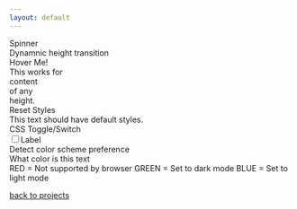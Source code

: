 ```yaml
---
layout: default
---
```


<link rel="stylesheet" href="/assets/css/home.css"/>
<link rel="stylesheet" href="/pages/cssExamples.css">
<script src="/pages/cssExamples.js"></script>


<div class="section">
    <div class="title">Spinner</div>
    <div class="example">
        <div class="spinner"></div>
    </div>
</div>

<div class="section">
    <div class="title">Dynamnic height transition</div>
    <div class="example">
        <!-- <div class="height-grow-container">Hover Me for 1 line.
            <div class="grow-content">content</div>
        </div> -->
        <div class="height-grow-container">Hover Me!
            <div class="grow-content">
                <div>This works for </div>
                <div>content</div>
                <div>of any</div>
                <div>height.</div>
            </div>
        </div>
    </div>
</div>

<div class="section">
    <div class="title">Reset Styles</div>
    <div class="example">
        <div class="reset-styles">
            This text should have default styles.
        </div>
    </div>
</div>



<div class="section">
    <div class="title">CSS Toggle/Switch</div>
    <div class="example">
        <input type="checkbox" id="switch" /><label for="switch">Label</label>
    </div>
</div>


<div class="section">
    <div class="title">Detect color scheme preference</div>
    <div class="example">
        <span class="color-pref">What color is this text</span>
        <div>
            <span>RED = Not supported by browser</span>
            <span>GREEN = Set to dark mode</span>
            <span>BLUE = Set to light mode</span>
        </div>
    </div>
</div>


[back to projects](/projects.html)